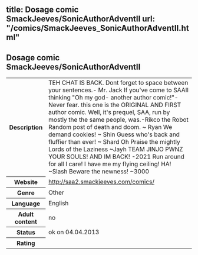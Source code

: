 title: Dosage comic SmackJeeves/SonicAuthorAdventII
url: "/comics/SmackJeeves_SonicAuthorAdventII.html"
---
Dosage comic SmackJeeves/SonicAuthorAdventII
-----------------------------------------

<table class="comicinfo">
<tr>
<th>Description</th><td>TEH CHAT IS BACK. Dont forget to space between your sentences.- Mr. Jack If you've come to SAAII thinking &quot;Oh my god- another author comic!&quot;- Never fear. this one is the ORIGINAL AND FIRST author comic. Well, it's prequel, SAA, run by mostly the the same people, was.-Rikco the Robot Random post of death and doom. ~ Ryan We demand cookies! ~ Shin Guess who's back and fluffier than ever! ~ Shard Oh Praise the mightly Lords of the Laziness ~Jayh TEAM JINJO PWNZ YOUR SOULS! AND IM BACK! -2021 Run around for all I care! I have me my flying ceiling! HA! ~Slash Beware the newness! ~3000</td>
</tr>
<tr>
<th>Website</th><td><a href="http://saa2.smackjeeves.com/comics/">http://saa2.smackjeeves.com/comics/</a></td>
</tr>
<tr>
<th>Genre</th><td>Other</td>
</tr>
<tr>
<th>Language</th><td>English</td>
</tr>
<tr>
<th>Adult content</th><td>no</td>
</tr>
<tr>
<th>Status</th><td>ok on 04.04.2013</td>
</tr>
<tr>
<th>Rating</th><td><div class="g-plusone" data-size="standard" data-annotation="bubble"
 data-href="http://saa2.smackjeeves.com/comics/"></div></td>
</tr>
</table>
<script type="text/javascript">
  (function() {
    var po = document.createElement('script'); po.type = 'text/javascript'; po.async = true;
    po.src = 'https://apis.google.com/js/plusone.js';
    var s = document.getElementsByTagName('script')[0]; s.parentNode.insertBefore(po, s);
  })();
</script>
